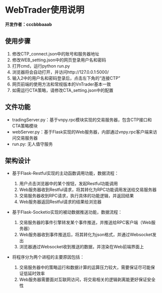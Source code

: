 # WebTrader使用说明

**开发作者：cccbbbaaab**

## 使用步骤

1. 修改CTP_connect.json中的账号和服务器地址
2. 修改WEB_setting.json中的网页登录用户名和密码
3. 打开cmd，运行python run.py
4. 浏览器将会自动打开，并访问http://127.0.0.1:5000/
5. 输入2中的用户名和密码登录后，点击左下角的“连接CTP”
6. 网页前端的使用方法和常规版本的VnTrader基本一致
7. 如需运行CTA策略，请修改CTA_setting.json中的配置

## 文件功能

* tradingServer.py：基于vnpy.rpc模块实现的交易服务器，包含CTP接口和CTA策略模块
* webServer.py：基于Flask实现的Web服务器，内部通过vnpy.rpc客户端来访问交易服务器
* run.py: 无人值守服务

## 架构设计

* 基于Flask-Restful实现的主动函数调用功能，数据流程：
	1. 用户点击浏览器中的某个按钮，发起Restful功能调用
	2. Web服务器收到Restful请求，将其转化为RPC功能调用发送给交易服务器
	3. 交易服务器收到RPC请求，执行具体的功能逻辑，并返回结果
	4. Web服务器返回Restful请求的结果给浏览器

* 基于Flask-Socketio实现的被动数据推送功能，数据流程：
	1. 交易服务器的事件引擎转发某个事件推送，并推送给RPC客户端（Web服务器）
	2. Web服务器收到事件推送后，将其转化为json格式，并通过Websocket发出
	3. 浏览器通过Websocket收到推送的数据，并渲染在Web前端界面上

* 将程序分为两个进程的主要原因包括：
	1. 交易服务器中的策略运行和数据计算的运算压力较大，需要保证尽可能保证低延时效率
	2. Web服务器需要面对互联网访问，将交易相关的逻辑剥离能更好保证安全性